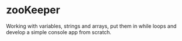 # zooKeeper
Working with variables, strings and arrays, put them in while loops and develop a simple console app from scratch.
